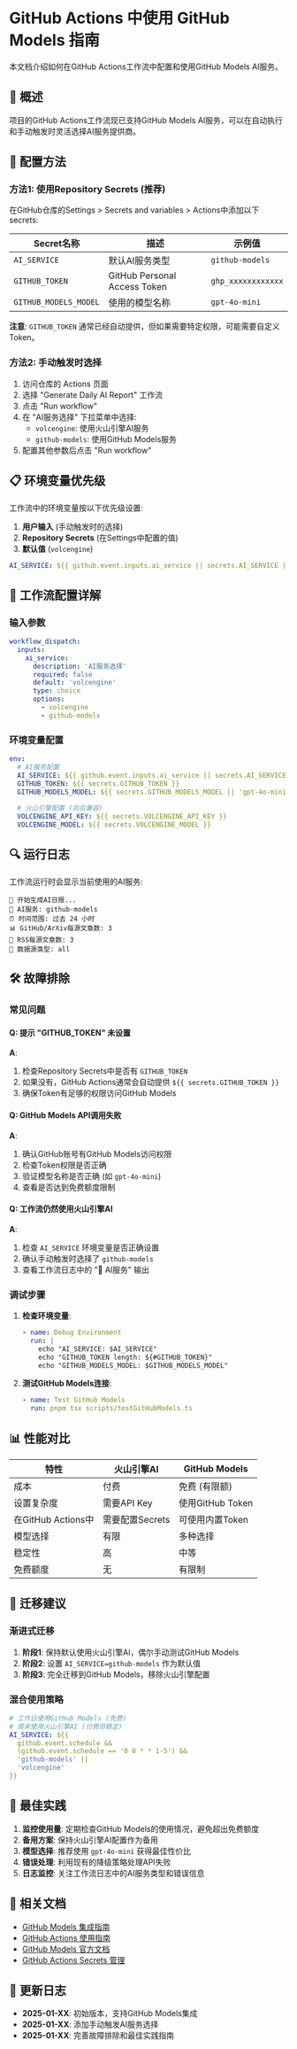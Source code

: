 # GitHub Actions 中使用 GitHub Models 指南

本文档介绍如何在GitHub Actions工作流中配置和使用GitHub Models AI服务。

## 🎯 概述

项目的GitHub Actions工作流现已支持GitHub Models AI服务，可以在自动执行和手动触发时灵活选择AI服务提供商。

## 🔧 配置方法

### 方法1: 使用Repository Secrets (推荐)

在GitHub仓库的Settings > Secrets and variables > Actions中添加以下secrets:

| Secret名称 | 描述 | 示例值 |
|-----------|------|--------|
| `AI_SERVICE` | 默认AI服务类型 | `github-models` |
| `GITHUB_TOKEN` | GitHub Personal Access Token | `ghp_xxxxxxxxxxxx` |
| `GITHUB_MODELS_MODEL` | 使用的模型名称 | `gpt-4o-mini` |

**注意**: `GITHUB_TOKEN` 通常已经自动提供，但如果需要特定权限，可能需要自定义Token。

### 方法2: 手动触发时选择

1. 访问仓库的 Actions 页面
2. 选择 "Generate Daily AI Report" 工作流
3. 点击 "Run workflow"
4. 在 "AI服务选择" 下拉菜单中选择:
   - `volcengine`: 使用火山引擎AI服务
   - `github-models`: 使用GitHub Models服务
5. 配置其他参数后点击 "Run workflow"

## 📋 环境变量优先级

工作流中的环境变量按以下优先级设置:

1. **用户输入** (手动触发时的选择)
2. **Repository Secrets** (在Settings中配置的值)
3. **默认值** (`volcengine`)

```yaml
AI_SERVICE: ${{ github.event.inputs.ai_service || secrets.AI_SERVICE || 'volcengine' }}
```

## 🚀 工作流配置详解

### 输入参数

```yaml
workflow_dispatch:
  inputs:
    ai_service:
      description: 'AI服务选择'
      required: false
      default: 'volcengine'
      type: choice
      options:
        - volcengine
        - github-models
```

### 环境变量配置

```yaml
env:
  # AI服务配置
  AI_SERVICE: ${{ github.event.inputs.ai_service || secrets.AI_SERVICE || 'volcengine' }}
  GITHUB_TOKEN: ${{ secrets.GITHUB_TOKEN }}
  GITHUB_MODELS_MODEL: ${{ secrets.GITHUB_MODELS_MODEL || 'gpt-4o-mini' }}
  
  # 火山引擎配置 (向后兼容)
  VOLCENGINE_API_KEY: ${{ secrets.VOLCENGINE_API_KEY }}
  VOLCENGINE_MODEL: ${{ secrets.VOLCENGINE_MODEL }}
```

## 🔍 运行日志

工作流运行时会显示当前使用的AI服务:

```
🚀 开始生成AI日报...
🤖 AI服务: github-models
⏰ 时间范围: 过去 24 小时
📊 GitHub/ArXiv每源文章数: 3
📰 RSS每源文章数: 3
🎯 数据源类型: all
```

## 🛠️ 故障排除

### 常见问题

#### Q: 提示 "GITHUB_TOKEN" 未设置
**A**: 
1. 检查Repository Secrets中是否有 `GITHUB_TOKEN`
2. 如果没有，GitHub Actions通常会自动提供 `${{ secrets.GITHUB_TOKEN }}`
3. 确保Token有足够的权限访问GitHub Models

#### Q: GitHub Models API调用失败
**A**: 
1. 确认GitHub账号有GitHub Models访问权限
2. 检查Token权限是否正确
3. 验证模型名称是否正确 (如 `gpt-4o-mini`)
4. 查看是否达到免费额度限制

#### Q: 工作流仍然使用火山引擎AI
**A**: 
1. 检查 `AI_SERVICE` 环境变量是否正确设置
2. 确认手动触发时选择了 `github-models`
3. 查看工作流日志中的 "🤖 AI服务" 输出

### 调试步骤

1. **检查环境变量**:
   ```yaml
   - name: Debug Environment
     run: |
       echo "AI_SERVICE: $AI_SERVICE"
       echo "GITHUB_TOKEN length: ${#GITHUB_TOKEN}"
       echo "GITHUB_MODELS_MODEL: $GITHUB_MODELS_MODEL"
   ```

2. **测试GitHub Models连接**:
   ```yaml
   - name: Test GitHub Models
     run: pnpm tsx scripts/testGitHubModels.ts
   ```

## 📊 性能对比

| 特性 | 火山引擎AI | GitHub Models |
|------|------------|---------------|
| 成本 | 付费 | 免费 (有限额) |
| 设置复杂度 | 需要API Key | 使用GitHub Token |
| 在GitHub Actions中 | 需要配置Secrets | 可使用内置Token |
| 模型选择 | 有限 | 多种选择 |
| 稳定性 | 高 | 中等 |
| 免费额度 | 无 | 有限制 |

## 🔄 迁移建议

### 渐进式迁移

1. **阶段1**: 保持默认使用火山引擎AI，偶尔手动测试GitHub Models
2. **阶段2**: 设置 `AI_SERVICE=github-models` 作为默认值
3. **阶段3**: 完全迁移到GitHub Models，移除火山引擎配置

### 混合使用策略

```yaml
# 工作日使用GitHub Models (免费)
# 周末使用火山引擎AI (付费但稳定)
AI_SERVICE: ${{ 
  github.event.schedule && 
  (github.event.schedule == '0 0 * * 1-5') && 
  'github-models' || 
  'volcengine' 
}}
```

## 📝 最佳实践

1. **监控使用量**: 定期检查GitHub Models的使用情况，避免超出免费额度
2. **备用方案**: 保持火山引擎AI配置作为备用
3. **模型选择**: 推荐使用 `gpt-4o-mini` 获得最佳性价比
4. **错误处理**: 利用现有的降级策略处理API失败
5. **日志监控**: 关注工作流日志中的AI服务类型和错误信息

## 🔗 相关文档

- [GitHub Models 集成指南](./GITHUB_MODELS_SETUP.md)
- [GitHub Actions 使用指南](./GITHUB_ACTIONS_GUIDE.md)
- [GitHub Models 官方文档](https://docs.github.com/en/github-models)
- [GitHub Actions Secrets 管理](https://docs.github.com/en/actions/security-guides/encrypted-secrets)

## 📅 更新日志

- **2025-01-XX**: 初始版本，支持GitHub Models集成
- **2025-01-XX**: 添加手动触发AI服务选择
- **2025-01-XX**: 完善故障排除和最佳实践指南